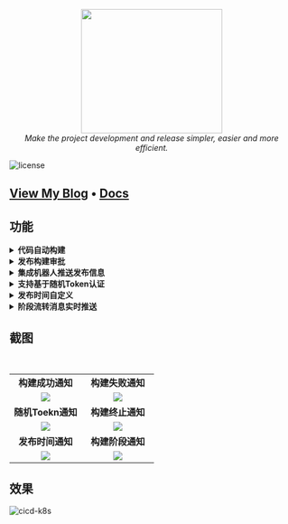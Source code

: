 <div style="text-align: center"></div>
  <p align="center">
  <img src="https://user-images.githubusercontent.com/42825450/193456424-cb4d255b-c87c-48bc-958c-f45acdc9ee21.png" width="250px" height="220px">
      <br>
      <i>Make the project development and release simpler, easier and more efficient.</i>
  </p>
</div>

![license](https://img.shields.io/github/license/kubegems/kubegems)


<h2>
  <a href="https://www.dqzboy.com/">View My Blog</a>
  <span> • </span>
  <a href="https://www.dqzboy.com/9686.html">Docs</a>
</h2>

## 功能

<details>
  <summary><b> 代码自动构建</b></summary>
</details>

<details>
  <summary><b> 发布构建审批</b></summary>
</details>

<details>
  <summary><b>集成机器人推送发布信息</b></summary>
</details>

<details>
  <summary><b>支持基于随机Token认证</b></summary>
</details>

<details>
  <summary><b> 发布时间自定义</b></summary>
</details>

<details>
  <summary><b> 阶段流转消息实时推送</b></summary>
</details>


## 截图
<br/>
<table>
    <tr>
      <td width="50%" align="center"><b>构建成功通知</b></td>
      <td width="50%" align="center"><b>构建失败通知</b></td>
    </tr>
    <tr>
        <td width="50%" align="center"><img src="https://user-images.githubusercontent.com/42825450/193211194-1c5b47a1-c696-4521-97f0-0b59e24e49bb.png?raw=true"></td>
        <td width="50%" align="center"><img src="https://user-images.githubusercontent.com/42825450/193457425-a766f178-e23b-4e5f-9b40-d93af2c27d83.png?raw=true"></td>
    </tr>
    <tr>
      <td width="50%" align="center"><b>随机Toekn通知</b></td>
      <td width="50%" align="center"><b>构建终止通知</b></td>
    </tr>
        <td width="50%" align="center"><img src="https://user-images.githubusercontent.com/42825450/193457257-c6bd0e26-1a7f-4e78-b2c2-ad656e01fa27.png?raw=true"></td>
        <td width="50%" align="center"><img src="https://user-images.githubusercontent.com/42825450/193212000-1e901761-c250-4248-95b8-6971d16b636f.png?raw=true"></td>
    <tr>
    </tr>
    <tr>
      <td width="50%" align="center"><b>发布时间通知</b></td>
      <td width="50%" align="center"><b>构建阶段通知</b></td>
    </tr>
        <td width="50%" align="center"><img src="https://user-images.githubusercontent.com/42825450/193457013-ba82d9c3-8d3a-4d89-b87a-2cadb4c4c6e6.png?raw=true"></td>
        <td width="50%" align="center"><img src="https://user-images.githubusercontent.com/42825450/193211762-b561095b-a2a9-4eec-ab64-534ca3850ecf.png?raw=true"></td>
    <tr>
    </tr>
</table>


## 效果
![cicd-k8s](https://user-images.githubusercontent.com/42825450/193210978-66a1d7e1-dd51-4830-ac2a-df716f0d469d.gif)
